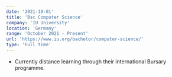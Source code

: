 ```yaml
---
date: '2021-10-01'
title: 'Bsc Computer Science'
company: 'IU University'
location: 'Germany'
range: 'October 2021 - Present'
url: 'https://www.iu.org/bachelor/computer-science/'
type: 'Full time'
---
```


- Currently distance learning through their international Bursary programme.